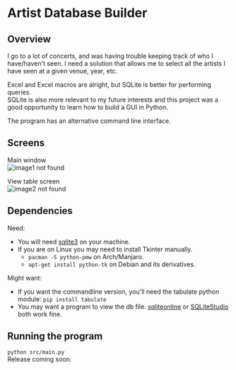 
# Artist Database Builder

## Overview

I go to a lot of concerts, and was having trouble keeping track of who I have/haven't seen. I need a solution that allows me to select all the artists I have seen at a given venue, year, etc.  

Excel and Excel macros are alright, but  SQLite is better for performing queries.  
SQLite is also more relevant to my future interests and this project was a good opportunity to learn how to build a GUI in Python.

The program has an alternative command line interface.

## Screens

Main window  
![image1 not found](https://github.com/mitchfen/artist-database/blob/master/screenshots/screen1.png)  

View table screen  
![image2 not found](https://github.com/mitchfen/artist-database/blob/master/screenshots/screen2.png)


## Dependencies

Need: 

* You will need [sqlite3](https://sqlite.org/download.html) on your machine.
* If you are on Linux you may need to install Tkinter manually.
    * `pacman -S python-pmw` on Arch/Manjaro.
    * `apt-get install python-tk` on Debian and its derivatives.

Might want:

* If you want the commandline version, you'll need the tabulate python module: `pip install tabulate`
* You may want a program to view the db file. [sqliteonline](https://sqliteonline.com/) or [SQLiteStudio](https://github.com/pawelsalawa/sqlitestudio/releases) both work fine.

## Running the program

`python src/main.py`  
Release coming soon.

